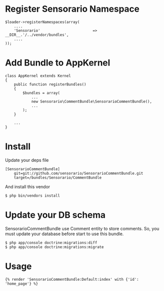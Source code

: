 Register Sensorario Namespace
=============================

    $loader->registerNamespaces(array(
        ....
        'Sensorario'                        => __DIR__.'/../vendor/bundles',
        ....
    ));

Add Bundle to AppKernel
=======================

    class AppKernel extends Kernel
    {
        public function registerBundles()
        {
            $bundles = array(
                ...
                new Sensorario\CommentBundle\SensorarioCommentBundle(),
                ...
            );
        }

        ...
    }

Install
=======

Update your deps file

    [SensorarioCommentBundle]
        git=git://github.com/sensorario/SensorarioCommentBundle.git
        target=/bundles/Sensorario/CommentBundle

And install this vendor

    $ php bin/vendors install

Update your DB schema
=====================

SensorarioCommentBundle use Comment entity to store comments. So, you must
update your database before start to use this bundle.

    $ php app/console doctrine:migrations:diff
    $ php app/console doctrine:migrations:migrate

Usage
=====

    {% render 'SensorarioCommentBundle:Default:index' with {'id': 'home_page'} %}